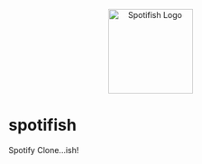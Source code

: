 
<p align="center">
  <img src="https://github.com/J-Rosser-UK/spotifish/spotifish_logo.png" alt="Spotifish Logo" width="150" height="150"/>
</p>

# spotifish

Spotify Clone...ish!
